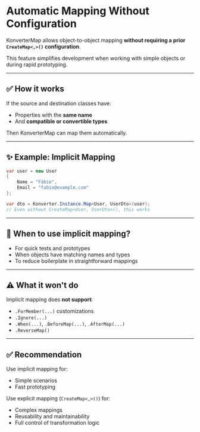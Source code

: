 
# Automatic Mapping Without Configuration

KonverterMap allows object-to-object mapping **without requiring a prior `CreateMap<,>()` configuration**.

This feature simplifies development when working with simple objects or during rapid prototyping.

---

## ✅ How it works

If the source and destination classes have:

- Properties with the **same name**
- And **compatible or convertible types**

Then KonverterMap can map them automatically.

---

## ✨ Example: Implicit Mapping

```csharp
var user = new User
{
    Name = "Fábio",
    Email = "fabio@example.com"
};

var dto = Konverter.Instance.Map<User, UserDto>(user);
// Even without CreateMap<User, UserDto>(), this works
```

---

## 🧠 When to use implicit mapping?

- For quick tests and prototypes
- When objects have matching names and types
- To reduce boilerplate in straightforward mappings

---

## ⚠️ What it won't do

Implicit mapping does **not support**:

- `.ForMember(...)` customizations
- `.Ignore(...)`
- `.When(...)`, `.BeforeMap(...)`, `.AfterMap(...)`
- `.ReverseMap()`

---

## ✅ Recommendation

Use implicit mapping for:

- Simple scenarios
- Fast prototyping

Use explicit mapping (`CreateMap<,>()`) for:

- Complex mappings
- Reusability and maintainability
- Full control of transformation logic
